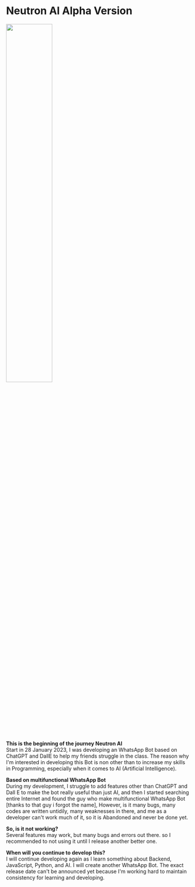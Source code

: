 # Neutron AI Alpha Version
<a href="#"><img width="50%" height="auto" src="https://i.imgur.com/8vzHrly.png" /></a>
<br>
**This is the beginning of the journey Neutron AI**<br>
Start in 28 January 2023, I was developing an WhatsApp Bot based on ChatGPT and DallE to help my friends struggle in the class. The reason why I'm interested in developing this Bot is non other than to increase my skills in Programming, especially when it comes to AI (Artificial Intelligence).

**Based on multifunctional WhatsApp Bot**<br>
During my development, I struggle to add features other than ChatGPT and Dall E to make the bot really useful than just AI, and then I started searching entire Internet and found the guy who make multifunctional WhatsApp Bot [thanks to that guy i forgot the name], However, is it many bugs, many codes are written untidily, many weaknesses in there, and me as a developer can't work much of it, so it is Abandoned and never be done yet.

**So, is it not working?** <br>
Several features may work, but many bugs and errors out there. so I recommended to not using it until I release another better one.

**When will you continue to develop this?** <br>
I will continue developing again as I learn something about Backend, JavaScript, Python, and AI. I will create another WhatsApp Bot. The exact release date can't be announced yet because I'm working hard to maintain consistency for learning and developing.


